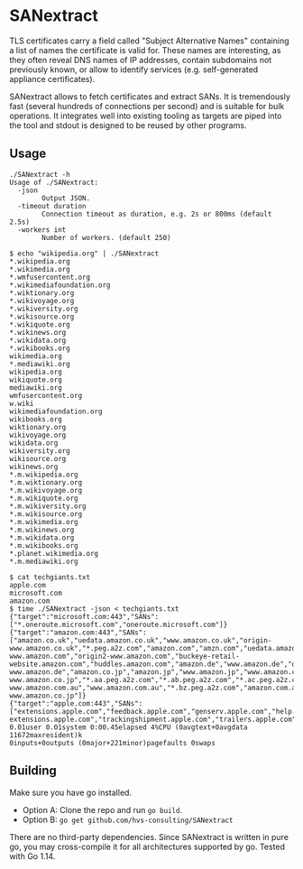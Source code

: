 # SANextract

TLS certificates carry a field called "Subject Alternative Names" containing a list of names the certificate is valid for.
These names are interesting, as they often reveal DNS names of IP addresses, contain subdomains not previously known, or allow to identify services (e.g. self-generated appliance certificates).

SANextract allows to fetch certificates and extract SANs. 
It is tremendously fast (several hundreds of connections per second) and is suitable for bulk operations.
It integrates well into existing tooling as targets are piped into the tool and stdout is designed to be reused by other programs.

## Usage

~~~
./SANextract -h
Usage of ./SANextract:
  -json
        Output JSON.
  -timeout duration
        Connection timeout as duration, e.g. 2s or 800ms (default 2.5s)
  -workers int
        Number of workers. (default 250)
~~~

~~~
$ echo "wikipedia.org" | ./SANextract
*.wikipedia.org
*.wikimedia.org
*.wmfusercontent.org
*.wikimediafoundation.org
*.wiktionary.org
*.wikivoyage.org
*.wikiversity.org
*.wikisource.org
*.wikiquote.org
*.wikinews.org
*.wikidata.org
*.wikibooks.org
wikimedia.org
*.mediawiki.org
wikipedia.org
wikiquote.org
mediawiki.org
wmfusercontent.org
w.wiki
wikimediafoundation.org
wikibooks.org
wiktionary.org
wikivoyage.org
wikidata.org
wikiversity.org
wikisource.org
wikinews.org
*.m.wikipedia.org
*.m.wiktionary.org
*.m.wikivoyage.org
*.m.wikiquote.org
*.m.wikiversity.org
*.m.wikisource.org
*.m.wikimedia.org
*.m.wikinews.org
*.m.wikidata.org
*.m.wikibooks.org
*.planet.wikimedia.org
*.m.mediawiki.org
~~~

~~~
$ cat techgiants.txt
apple.com
microsoft.com
amazon.com
$ time ./SANextract -json < techgiants.txt
{"target":"microsoft.com:443","SANs":["*.oneroute.microsoft.com","oneroute.microsoft.com"]}
{"target":"amazon.com:443","SANs":["amazon.co.uk","uedata.amazon.co.uk","www.amazon.co.uk","origin-www.amazon.co.uk","*.peg.a2z.com","amazon.com","amzn.com","uedata.amazon.com","us.amazon.com","www.amazon.com","www.amzn.com","corporate.amazon.com","buybox.amazon.com","iphone.amazon.com","yp.amazon.com","home.amazon.com","origin-www.amazon.com","origin2-www.amazon.com","buckeye-retail-website.amazon.com","huddles.amazon.com","amazon.de","www.amazon.de","origin-www.amazon.de","amazon.co.jp","amazon.jp","www.amazon.jp","www.amazon.co.jp","origin-www.amazon.co.jp","*.aa.peg.a2z.com","*.ab.peg.a2z.com","*.ac.peg.a2z.com","origin-www.amazon.com.au","www.amazon.com.au","*.bz.peg.a2z.com","amazon.com.au","origin2-www.amazon.co.jp"]}
{"target":"apple.com:443","SANs":["extensions.apple.com","feedback.apple.com","genserv.apple.com","help.apple.com","helposx.apple.com","helpqt.apple.com","images.apple.com","itunespartner.apple.com","prohelp.apple.com","rebate.apple.com","safari-extensions.apple.com","trackingshipment.apple.com","trailers.apple.com","apple.com","www.apple.com"]}
0.01user 0.01system 0:00.45elapsed 4%CPU (0avgtext+0avgdata 11672maxresident)k
0inputs+0outputs (0major+221minor)pagefaults 0swaps
~~~

## Building

Make sure you have go installed. 

- Option A: Clone the repo and run `go build`. 
- Option B: `go get github.com/hvs-consulting/SANextract`

There are no third-party dependencies. 
Since SANextract is written in pure go, you may cross-compile it for all architectures supported by go. 
Tested with Go 1.14.